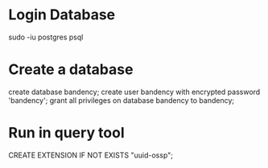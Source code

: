 
# Login Database

sudo -iu postgres
psql

# Create a database

create database bandency;
create user bandency with encrypted password 'bandency';
grant all privileges on database bandency to bandency;

# Run in query tool

CREATE EXTENSION IF NOT EXISTS "uuid-ossp";